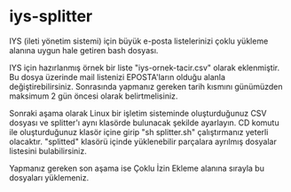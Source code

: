 # iys-splitter
IYS (ileti yönetim sistemi) için büyük e-posta listelerinizi çoklu yükleme alanına uygun hale getiren bash dosyası.

IYS için hazırlanmış örnek bir liste "iys-ornek-tacir.csv" olarak eklenmiştir. Bu dosya üzerinde mail listenizi EPOSTA'ların olduğu alanla değiştirebilirsiniz. Sonrasında yapmanız gereken tarih kısmını günümüzden maksimum 2 gün öncesi olarak belirtmelisiniz.

Sonraki aşama olarak Linux bir işletim sisteminde oluşturduğunuz CSV dosyası ve splitter'ı aynı klasörde bulunacak şekilde ayarlayın. CD komutu ile oluşturduğunuz klasör içine girip "sh splitter.sh" çalıştırmanız yeterli olacaktır. "splitted" klasörü içinde yüklenebilir parçalara ayrılmış dosyalar listesini bulabilirsiniz.

Yapmanız gereken son aşama ise Çoklu İzin Ekleme alanına sırayla bu dosyaları yüklemeniz.
